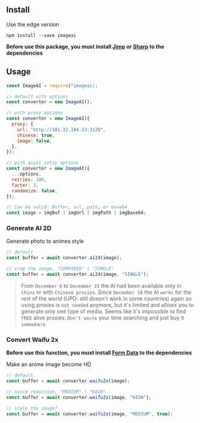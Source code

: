 ## Install

Use the edge version

```
npm install --save imageai
```

**Before use this package, you must install [Jimp](https://www.npmjs.com/package/sharp) or [Sharp](https://www.npmjs.com/package/jimp) to the dependencies**

## Usage

```js
const ImageAI = require("imageai);

// default with options
const converter = new ImageAI();

// with proxy options
const converter = new ImageAI({
  proxy: {
    url: "http://101.32.184.53:3128",
    chinese: true,
    image: false,
  },
});

// with async retry options
const converter = new ImageAI({
  ...options,
  retries: 100,
  factor: 3,
  randomize: false,
});

// Can be valid: Buffer, url, path, or base64
const image = imgBuf | imgUrl | imgPath | imgBase64;
```

### Generate AI 2D

Generate photo to animes style

```js
// default
const buffer = await converter.ai2d(image);

// crop the image, "COMPARED" | "SINGLE"
const buffer = await converter.ai2d(image, "SINGLE");
```

> From `December 6` to `December 15` the AI had been available only in `China` or with `Chinese proxies`.
> Since `December 16` the AI `works` for the rest of the world (UPD: still doesn't work in some countries) again so using proxies is `not needed` anymore, but it's limited and allows you to generate only one type of media.
> Seems like it's impossible to find `FREE` alive proxies. `Don't waste` your time searching and just buy it `somewhere`.

### Convert Waifu 2x

**Before use this function, you must install [Form Data](https://www.npmjs.com/package/form-data) to the dependencies**

Make an anime image become HD

```js
// default
const buffer = await converter.waifu2x(image);

// noice reduction, "MEDIUM" | "HIGH"
const buffer = await converter.waifu2x(image, "HIGH");

// scale the image?
const buffer = await converter.waifu2x(image, "MEDIUM", true);
```
